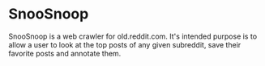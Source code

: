# SnooSnoop
SnooSnoop is a web crawler for old.reddit.com. It's intended purpose is to allow a user to look at the top posts of any given subreddit, save their favorite posts and annotate them.